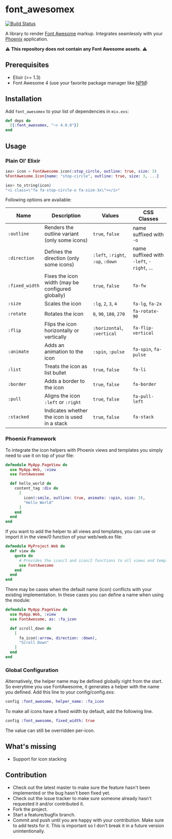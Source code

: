 # font_awesomex

[![Build Status](https://travis-ci.org/tlux/font_awesomex.svg?branch=master)](https://travis-ci.org/tlux/font_awesomex)

A library to render [Font Awesome](http://fontawesome.io/) markup.
Integrates seamlessly with your [Phoenix](http://phoenixframework.org)
application.

:warning: **This repository does not contain any Font Awesome assets.** :warning:

## Prerequisites

* Elixir (>= 1.3)
* Font Awesome 4 (use your favorite package manager like [NPM](https://www.npmjs.com/package/font-awesome))

## Installation

Add `font_awesomex` to your list of dependencies in `mix.exs`:

```elixir
def deps do
  [{:font_awesomex, "~> 4.0.0"}]
end
```

## Usage

### Plain Ol' Elixir

```elixir
iex> icon = FontAwesome.icon(:stop_circle, outline: true, size: 3)
%FontAwesome.Icon{name: "stop-circle", outline: true, size: 3, ...}

iex> to_string(icon)
"<i class=\"fa fa-stop-circle-o fa-size-3x\"></i>"
```

Following options are available:

| Name           | Description                                       | Values                     | CSS Classes           |
| -------------- | --------------------------------------------------|----------------------------|-----------------------|
| `:outline`     | Renders the outline variant (only some icons)                       | `true`, `false`            | name suffixed with `-o`      |
| `:direction`   | Defines the direction (only some icons)           | `:left`, `:right`, `:up`, `:down` | name suffixed with `-left`, `-right`, ...
| `:fixed_width` | Fixes the icon width (may be configured globally) | `true`, `false`            | `fa-fw`               |
| `:size`        | Scales the icon                                   | `:lg`, `2`, `3`, `4`       | `fa-lg`, `fa-2x`      |
| `:rotate`      | Rotates the icon                                  | `0`, `90`, `180`, `270`    | `fa-rotate-90`        |
| `:flip`        | Flips the icon horizontally or vertically         | `:horizontal`, `:vertical` | `fa-flip-vertical`    |
| `:animate`     | Adds an animation to the icon                     | `:spin`, `:pulse`          | `fa-spin`, `fa-pulse` |
| `:list`        | Treats the icon as list bullet                    | `true`, `false`            | `fa-li`               |
| `:border`      | Adds a border to the icon                         | `true`, `false`            | `fa-border`           |
| `:pull`        | Aligns the icon `:left` or `:right`               | `true`, `false`            | `fa-pull-left`        |
| `:stacked`     | Indicates whether the icon is used in a stack     | `true`, `false`            | `fa-stack`            |

### Phoenix Framework

To integrate the icon helpers with Phoenix views and templates you simply need
to use it on top of your file:


```elixir
defmodule MyApp.PageView do
  use MyApp.Web, :view
  use FontAwesome

  def hello_world do
    content_tag :div do
      [
        icon(:smile, outline: true, animate: :spin, size: 3),
        "Hello World"
      ]
    end
  end
end
```

If you want to add the helper to all views and templates, you can use or import
it in the view/0 function of your web/web.ex file:


```elixir
defmodule MyProject.Web do
  def view do
    quote do
      # Provides the icon/1 and icon/2 functions to all views and templates
      use FontAwesome
    end
  end
end
```

There may be cases when the default name (icon) conflicts with your existing
implementation. In these cases you can define a name when using the module:

```elixir
defmodule MyApp.PageView do
  use MyApp.Web, :view
  use FontAwesome, as: :fa_icon

  def scroll_down do
    [
      fa_icon(:arrow, direction: :down),
      "Scroll Down"
    ]
  end
end
```

### Global Configuration

Alternatively, the helper name may be defined globally right from the start.
So everytime you use FontAwesome, it generates a helper with the name you
defined. Add this line to your config/config.exs:

```elixir
config :font_awesome, helper_name: :fa_icon
```

To make all icons have a fixed width by default, add the following line.

```elixir
config :font_awesome, fixed_width: true
```

The value can still be overridden per-icon.

## What's missing

* Support for icon stacking

## Contribution

* Check out the latest master to make sure the feature hasn't been implemented
  or the bug hasn't been fixed yet.
* Check out the issue tracker to make sure someone already hasn't requested it
  and/or contributed it.
* Fork the project.
* Start a feature/bugfix branch.
* Commit and push until you are happy with your contribution. Make sure to add
  tests for it. This is important so I don't break it in a future version
  unintentionally.
